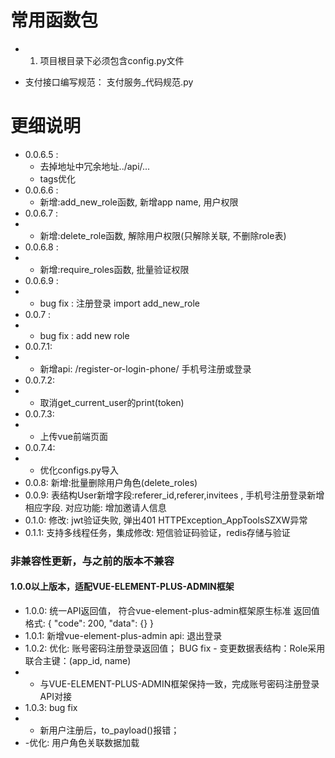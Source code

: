 # 常用函数包

-
    1. 项目根目录下必须包含config.py文件

- 支付接口编写规范：
  支付服务_代码规范.py

# 更细说明

- 0.0.6.5 : 
  - 去掉地址中冗余地址../api/...
  - tags优化
- 0.0.6.6 :
  - 新增:add_new_role函数, 新增app name, 用户权限
- 0.0.6.7 : 
- - 新增:delete_role函数, 解除用户权限(只解除关联, 不删除role表)
- 0.0.6.8 : 
- - 新增:require_roles函数, 批量验证权限
- 0.0.6.9 : 
- - bug fix : 注册登录 import add_new_role
- 0.0.7 : 
- - bug fix : add new role
- 0.0.7.1:
- - 新增api: /register-or-login-phone/   手机号注册或登录
- 0.0.7.2:
- - 取消get_current_user的print(token)
- 0.0.7.3:
- - 上传vue前端页面
- 0.0.7.4:
- - 优化configs.py导入
- 0.0.8: 新增:批量删除用户角色(delete_roles)
- 0.0.9: 表结构User新增字段:referer_id,referer,invitees , 手机号注册登录新增相应字段.  对应功能: 增加邀请人信息
- 0.1.0: 修改: jwt验证失败, 弹出401 HTTPException_AppToolsSZXW异常
- 0.1.1: 支持多线程任务，集成修改: 短信验证码验证，redis存储与验证
### 非兼容性更新，与之前的版本不兼容
#### 1.0.0以上版本，适配VUE-ELEMENT-PLUS-ADMIN框架
- 1.0.0: 统一API返回值，
        符合vue-element-plus-admin框架原生标准
        返回值格式:
        {
            "code": 200,
            "data": {}
        }
- 1.0.1: 新增vue-element-plus-admin api: 退出登录
- 1.0.2: 优化: 账号密码注册登录返回值； BUG fix - 变更数据表结构：Role采用联合主键：(app_id, name)
- - 与VUE-ELEMENT-PLUS-ADMIN框架保持一致，完成账号密码注册登录API对接
- 1.0.3: bug fix 
- - 新用户注册后，to_payload()报错；
- -优化: 用户角色关联数据加载